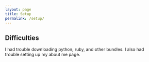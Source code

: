 ```yaml
---
layout: page
title: Setup
permalink: /setup/
---
```


## Difficulties
I had trouble downloading python, ruby, and other bundles. I also had trouble setting up my about me page.
